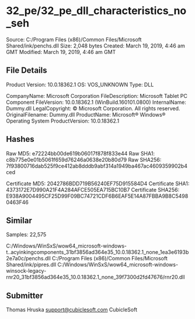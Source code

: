 32_pe/32_pe_dll_characteristics_no_seh
======================================

Source:  C:/Program Files (x86)/Common Files/Microsoft Shared/ink/penchs.dll
Size:  2,048 bytes
Created:  March 19, 2019, 4:46 am GMT
Modified:  March 19, 2019, 4:46 am GMT

File Details
------------

Product Version:  10.0.18362.1
OS:  VOS_UNKNOWN
Type:  DLL

CompanyName:  Microsoft Corporation
FileDescription:  Microsoft Tablet PC Component
FileVersion:  10.0.18362.1 (WinBuild.160101.0800)
InternalName:  Dummy.dll
LegalCopyright:  © Microsoft Corporation. All rights reserved.
OriginalFilename:  Dummy.dll
ProductName:  Microsoft® Windows® Operating System
ProductVersion:  10.0.18362.1

Hashes
------

Raw MD5:  e72224bb00de619b06017f878f833e44
Raw SHA1:  c8b775e0e01b5061f659d76246a0638e20b80d79
Raw SHA256:  7f93800716dab525f9ce412ab8dddb9abf314a1949ba467ac4609359902b4ced

Certificate MD5:  2042786BDD719B56240EF75D915584D4
Certificate SHA1:  4373172E7D990A21F4A284AFCE505EA715BC10B7
Certificate SHA256:  E938A9004495CF25D99F09BC74721CDF6B6EAF5E14A87FBBA9B8C54980463F46

Similar
-------

Samples:  22,575

C:/Windows/WinSxS/wow64_microsoft-windows-t..acyinkingcomponents_31bf3856ad364e35_10.0.18362.1_none_1ea3e6193b2e7a0c/penchs.dll
C:/Program Files (x86)/Common Files/Microsoft Shared/ink/pipres.dll
C:/Windows/WinSxS/wow64_microsoft-windows-winsock-legacy-rnr20_31bf3856ad364e35_10.0.18362.1_none_39f7300d2fd47676/rnr20.dll

Submitter
---------

Thomas Hruska
support@cubiclesoft.com
CubicleSoft
